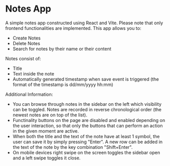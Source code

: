 # Notes App

A simple notes app constructed using React and Vite. Please note that only frontend functionalities are implemented.
This app allows you to:
- Create Notes
- Delete Notes
- Search for notes by their name or their content

Notes consist of:
- Title
- Text inside the note
- Automatically generated timestamp when save event is triggered (the format of the timestamp is dd/mm/yyyy hh:mm)

Additional Information:
- You can browse through notes in the sidebar on the left which visibility can be toggled. Notes are recorded in reverse chronological order (the newest notes are on top of the list).
- Functinality buttons on the page are disabled and enabled depending on the user interaction, so that only the buttons that can perform an action in the given moment are active.
- When both the title and the text of the note have at least 1 symbol, the user can save it by simply pressing "Enter". A new row can be added in the text of the note by the key combination "Shift+Enter".
- On mobile devices right swipe on the screen toggles the sidebar open and a left swipe toggles it close.
